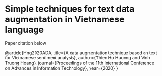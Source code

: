 # Simple techniques for text data augmentation in Vietnamese language
Paper citation below

@article{Hng2020ADA,
  title={A data augmentation technique based on text for Vietnamese sentiment analysis},
  author={Thien Ho Huonng and Vinh Truong Hoang},
  journal={Proceedings of the 11th International Conference on Advances in Information Technology},
  year={2020}
}
